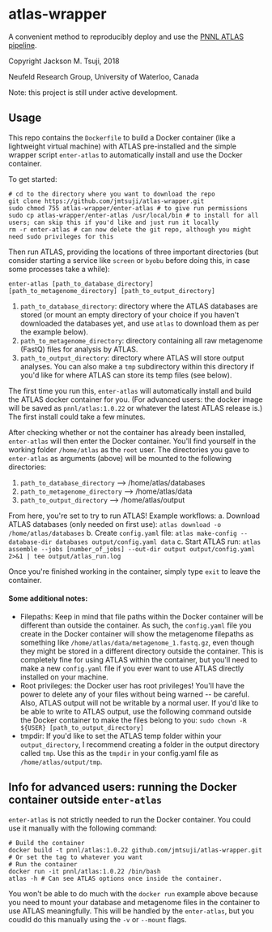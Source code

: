 # atlas-wrapper
A convenient method to reproducibly deploy and use the [PNNL ATLAS pipeline](https://github.com/pnnl/atlas).

Copyright Jackson M. Tsuji, 2018

Neufeld Research Group, University of Waterloo, Canada

Note: this project is still under active development.

## Usage
This repo contains the `Dockerfile` to build a Docker container (like a lightweight virtual machine) with ATLAS pre-installed and the simple wrapper script `enter-atlas` to automatically install and use the Docker container.

To get started:
```
# cd to the directory where you want to download the repo
git clone https://github.com/jmtsuji/atlas-wrapper.git
sudo chmod 755 atlas-wrapper/enter-atlas # to give run permissions
sudo cp atlas-wrapper/enter-atlas /usr/local/bin # to install for all users; can skip this if you'd like and just run it locally
rm -r enter-atlas # can now delete the git repo, although you might need sudo privileges for this
```
Then run ATLAS, providing the locations of three important directories (but consider starting a service like `screen` or `byobu` before doing this, in case some processes take a while):
```
enter-atlas [path_to_database_directory] [path_to_metagenome_directory] [path_to_output_directory]
```
1. `path_to_database_directory`: directory where the ATLAS databases are stored (or mount an empty directory of your choice if you haven't downloaded the databases yet, and use `atlas` to download them as per the example below).
2. `path_to_metagenome_directory`: directory containing all raw metagenome (FastQ) files for analysis by ATLAS.
3. `path_to_output_directory`: directory where ATLAS will store output analyses. You can also make a `tmp` subdirectory within this directory if you'd like for where ATLAS can store its temp files (see below).

The first time you run this, `enter-atlas` will automatically install and build the ATLAS docker container for you. (For advanced users: the docker image will be saved as `pnnl/atlas:1.0.22` or whatever the latest ATLAS release is.) The first install could take a few minutes.

After checking whether or not the container has already been installed, `enter-atlas` will then enter the Docker container. You'll find yourself in the working folder `/home/atlas` as the `root` user. The directories you gave to `enter-atlas` as arguments (above) will be mounted to the following directories:

1. `path_to_database_directory` --> /home/atlas/databases
2. `path_to_metagenome_directory` --> /home/atlas/data
3. `path_to_output_directory` --> /home/atlas/output

From here, you're set to try to run ATLAS! Example workflows:
a. Download ATLAS databases (only needed on first use): `atlas download -o /home/atlas/databases`
b. Create `config.yaml` file: `atlas make-config --database-dir databases output/config.yaml data`
c. Start ATLAS run: `atlas assemble --jobs [number_of_jobs] --out-dir output output/config.yaml 2>&1 | tee output/atlas_run.log`

Once you're finished working in the container, simply type `exit` to leave the container.

#### Some additional notes:
* Filepaths: Keep in mind that file paths within the Docker container will be different than outside the container. As such, the `config.yaml` file you create in the Docker container will show the metagenome filepaths as something like `/home/atlas/data/metagenome_1.fastq.gz`, even though they might be stored in a different directory outside the container. This is completely fine for using ATLAS within the container, but you'll need to make a new `config.yaml` file if you ever want to use ATLAS directly installed on your machine.
* Root privileges: the Docker user has root privileges! You'll have the power to delete any of your files without being warned -- be careful. Also, ATLAS output will not be writable by a normal user. If you'd like to be able to write to ATLAS output, use the following command outside the Docker container to make the files belong to you: `sudo chown -R ${USER} [path_to_output_directory]`
* tmpdir: If you'd like to set the ATLAS temp folder within your `output_directory`, I recommend creating a folder in the output directory called `tmp`. Use this as the `tmpdir` in your config.yaml file as `/home/atlas/output/tmp`.

## Info for advanced users: running the Docker container outside `enter-atlas`
`enter-atlas` is not strictly needed to run the Docker container. You could use it manually with the following command:

```
# Build the container
docker build -t pnnl/atlas:1.0.22 github.com/jmtsuji/atlas-wrapper.git # Or set the tag to whatever you want
# Run the container
docker run -it pnnl/atlas:1.0.22 /bin/bash
atlas -h # Can see ATLAS options once inside the container.
```
You won't be able to do much with the `docker run` example above because you need to mount your database and metagenome files in the container to use ATLAS meaningfully. This will be handled by the `enter-atlas`, but you coudld do this manually using the `-v` or `--mount` flags.

